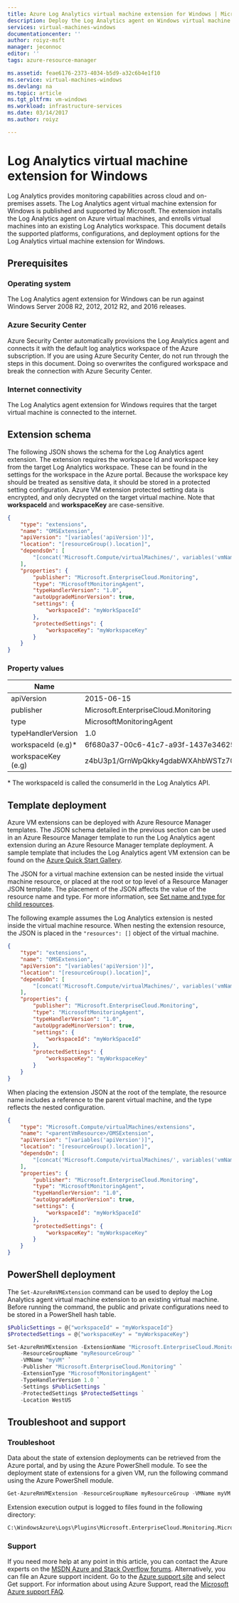 ```yaml
---
title: Azure Log Analytics virtual machine extension for Windows | Microsoft Docs
description: Deploy the Log Analytics agent on Windows virtual machine using a virtual machine extension.
services: virtual-machines-windows
documentationcenter: ''
author: roiyz-msft
manager: jeconnoc
editor: ''
tags: azure-resource-manager

ms.assetid: feae6176-2373-4034-b5d9-a32c6b4e1f10
ms.service: virtual-machines-windows
ms.devlang: na
ms.topic: article
ms.tgt_pltfrm: vm-windows
ms.workload: infrastructure-services
ms.date: 03/14/2017
ms.author: roiyz

---
```

# Log Analytics virtual machine extension for Windows

Log Analytics provides monitoring capabilities across cloud and on-premises assets. The Log Analytics agent virtual machine extension for Windows is published and supported by Microsoft. The extension installs the Log Analytics agent on Azure virtual machines, and enrolls virtual machines into an existing Log Analytics workspace. This document details the supported platforms, configurations, and deployment options for the Log Analytics virtual machine extension for Windows.

## Prerequisites

### Operating system

The Log Analytics agent extension for Windows can be run against Windows Server 2008 R2, 2012, 2012 R2, and 2016 releases.

### Azure Security Center

Azure Security Center automatically provisions the Log Analytics agent and connects it with the default log analytics workspace of the Azure subscription. If you are using Azure Security Center, do not run through the steps in this document. Doing so overwrites the configured workspace and break the connection with Azure Security Center.

### Internet connectivity
The Log Analytics agent extension for Windows requires that the target virtual machine is connected to the internet. 

## Extension schema

The following JSON shows the schema for the Log Analytics agent extension. The extension requires the workspace Id and workspace key from the target Log Analytics workspace. These can be found in the settings for the workspace in the Azure portal. Because the workspace key should be treated as sensitive data, it should be stored in a protected setting configuration. Azure VM extension protected setting data is encrypted, and only decrypted on the target virtual machine. Note that **workspaceId** and **workspaceKey** are case-sensitive.

```json
{
	"type": "extensions",
	"name": "OMSExtension",
	"apiVersion": "[variables('apiVersion')]",
	"location": "[resourceGroup().location]",
	"dependsOn": [
		"[concat('Microsoft.Compute/virtualMachines/', variables('vmName'))]"
	],
	"properties": {
		"publisher": "Microsoft.EnterpriseCloud.Monitoring",
		"type": "MicrosoftMonitoringAgent",
		"typeHandlerVersion": "1.0",
		"autoUpgradeMinorVersion": true,
		"settings": {
			"workspaceId": "myWorkSpaceId"
		},
		"protectedSettings": {
			"workspaceKey": "myWorkspaceKey"
		}
	}
}
```
### Property values

| Name | Value / Example |
| ---- | ---- |
| apiVersion | 2015-06-15 |
| publisher | Microsoft.EnterpriseCloud.Monitoring |
| type | MicrosoftMonitoringAgent |
| typeHandlerVersion | 1.0 |
| workspaceId (e.g)* | 6f680a37-00c6-41c7-a93f-1437e3462574 |
| workspaceKey (e.g) | z4bU3p1/GrnWpQkky4gdabWXAhbWSTz70hm4m2Xt92XI+rSRgE8qVvRhsGo9TXffbrTahyrwv35W0pOqQAU7uQ== |

\* The workspaceId is called the consumerId in the Log Analytics API.

## Template deployment

Azure VM extensions can be deployed with Azure Resource Manager templates. The JSON schema detailed in the previous section can be used in an Azure Resource Manager template to run the Log Analytics agent extension during an Azure Resource Manager template deployment. A sample template that includes the Log Analytics agent VM extension can be found on the [Azure Quick Start Gallery](https://github.com/Azure/azure-quickstart-templates/tree/master/201-oms-extension-windows-vm). 

The JSON for a virtual machine extension can be nested inside the virtual machine resource, or placed at the root or top level of a Resource Manager JSON template. The placement of the JSON affects the value of the resource name and type. For more information, see [Set name and type for child resources](../../azure-resource-manager/resource-manager-templates-resources.md#child-resources). 

The following example assumes the Log Analytics extension is nested inside the virtual machine resource. When nesting the extension resource, the JSON is placed in the `"resources": []` object of the virtual machine.


```json
{
	"type": "extensions",
	"name": "OMSExtension",
	"apiVersion": "[variables('apiVersion')]",
	"location": "[resourceGroup().location]",
	"dependsOn": [
		"[concat('Microsoft.Compute/virtualMachines/', variables('vmName'))]"
	],
	"properties": {
		"publisher": "Microsoft.EnterpriseCloud.Monitoring",
		"type": "MicrosoftMonitoringAgent",
		"typeHandlerVersion": "1.0",
		"autoUpgradeMinorVersion": true,
		"settings": {
			"workspaceId": "myWorkSpaceId"
		},
		"protectedSettings": {
			"workspaceKey": "myWorkspaceKey"
		}
	}
}
```

When placing the extension JSON at the root of the template, the resource name includes a reference to the parent virtual machine, and the type reflects the nested configuration. 

```json
{
	"type": "Microsoft.Compute/virtualMachines/extensions",
	"name": "<parentVmResource>/OMSExtension",
	"apiVersion": "[variables('apiVersion')]",
	"location": "[resourceGroup().location]",
	"dependsOn": [
		"[concat('Microsoft.Compute/virtualMachines/', variables('vmName'))]"
	],
	"properties": {
		"publisher": "Microsoft.EnterpriseCloud.Monitoring",
		"type": "MicrosoftMonitoringAgent",
		"typeHandlerVersion": "1.0",
		"autoUpgradeMinorVersion": true,
		"settings": {
			"workspaceId": "myWorkSpaceId"
		},
		"protectedSettings": {
			"workspaceKey": "myWorkspaceKey"
		}
	}
}
```

## PowerShell deployment

The `Set-AzureRmVMExtension` command can be used to deploy the Log Analytics agent virtual machine extension to an existing virtual machine. Before running the command, the public and private configurations need to be stored in a PowerShell hash table. 

```powershell
$PublicSettings = @{"workspaceId" = "myWorkspaceId"}
$ProtectedSettings = @{"workspaceKey" = "myWorkspaceKey"}

Set-AzureRmVMExtension -ExtensionName "Microsoft.EnterpriseCloud.Monitoring" `
    -ResourceGroupName "myResourceGroup" `
    -VMName "myVM" `
    -Publisher "Microsoft.EnterpriseCloud.Monitoring" `
    -ExtensionType "MicrosoftMonitoringAgent" `
    -TypeHandlerVersion 1.0 `
    -Settings $PublicSettings `
    -ProtectedSettings $ProtectedSettings `
    -Location WestUS 
```

## Troubleshoot and support

### Troubleshoot

Data about the state of extension deployments can be retrieved from the Azure portal, and by using the Azure PowerShell module. To see the deployment state of extensions for a given VM, run the following command using the Azure PowerShell module.

```powershell
Get-AzureRmVMExtension -ResourceGroupName myResourceGroup -VMName myVM -Name myExtensionName
```

Extension execution output is logged to files found in the following directory:

```cmd
C:\WindowsAzure\Logs\Plugins\Microsoft.EnterpriseCloud.Monitoring.MicrosoftMonitoringAgent\
```

### Support

If you need more help at any point in this article, you can contact the Azure experts on the [MSDN Azure and Stack Overflow forums](https://azure.microsoft.com/support/forums/). Alternatively, you can file an Azure support incident. Go to the [Azure support site](https://azure.microsoft.com/support/options/) and select Get support. For information about using Azure Support, read the [Microsoft Azure support FAQ](https://azure.microsoft.com/support/faq/).
